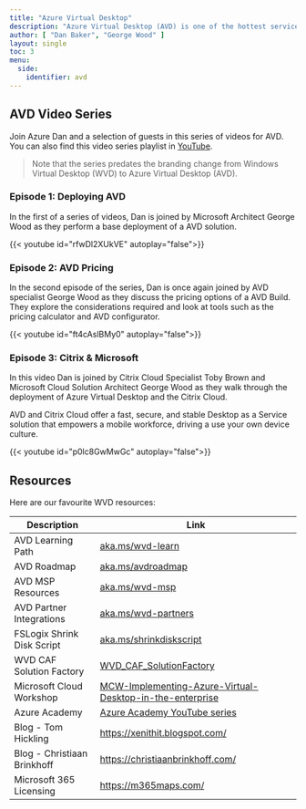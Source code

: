 ```yaml
---
title: "Azure Virtual Desktop"
description: "Azure Virtual Desktop (AVD) is one of the hottest services on Azure right now. Here is a great video series and links to our favourite resources."
author: [ "Dan Baker", "George Wood" ]
layout: single
toc: 3
menu:
  side:
    identifier: avd
---
```


## AVD Video Series

Join Azure Dan and a selection of guests in this series of videos for AVD. You can also find this video series playlist in [YouTube](https://www.youtube.com/playlist?list=PLLL3xanlJJjlXtWHE0xOduEHlJHoqmEza).

> Note that the series predates the branding change from Windows Virtual Desktop (WVD) to Azure Virtual Desktop (AVD).

### Episode 1: Deploying AVD

In the first of a series of videos, Dan is joined by Microsoft Architect George Wood as they perform a base deployment of a AVD solution.

{{< youtube id="rfwDl2XUkVE" autoplay="false">}}

### Episode 2: AVD Pricing

In the second episode of the series, Dan is once again joined by AVD specialist George Wood as they discuss the pricing options of a AVD Build. They explore the considerations required and look at tools such as the pricing calculator and AVD configurator.

{{< youtube id="ft4cAslBMy0" autoplay="false">}}

### Episode 3: Citrix & Microsoft

In this video Dan is joined by Citrix Cloud Specialist Toby Brown and Microsoft Cloud Solution Architect George Wood as they walk through the deployment of Azure Virtual Desktop and the Citrix Cloud.

AVD and Citrix Cloud offer a fast, secure, and stable Desktop as a Service solution that empowers a mobile workforce, driving a use your own device culture.

{{< youtube id="p0lc8GwMwGc" autoplay="false">}}

## Resources

Here are our favourite WVD resources:

| **Description** | **Link** |
|---|---|
| AVD Learning Path | [aka.ms/wvd-learn](https://aka.ms/wvd-learn) |
| AVD Roadmap | [aka.ms/avdroadmap](https://aka.ms/avdroadmap) |
| AVD MSP Resources | [aka.ms/wvd-msp](https://aka.ms/wvd-msp) |
| AVD Partner Integrations | [aka.ms/wvd-partners](https://aka.ms/wvd-partners) |
| FSLogix Shrink Disk Script | [aka.ms/shrinkdiskscript](https://aka.ms/shrinkdiskscript) |
| WVD CAF Solution Factory | [WVD_CAF_SolutionFactory](https://github.com/Azure/WVD_CAF_SolutionFactory) |
| Microsoft Cloud Workshop | [MCW-Implementing-Azure-Virtual-Desktop-in-the-enterprise](https://github.com/microsoft/MCW-Implementing-Azure-Virtual-Desktop-in-the-enterprise) |
| Azure Academy | [Azure Academy YouTube series](https://www.youtube.com/playlist?list=PL-V4YVm6AmwXGvQ46W8mHkpvm6S5IIitK) |
| Blog - Tom Hickling | <https://xenithit.blogspot.com/> |
| Blog - Christiaan Brinkhoff | <https://christiaanbrinkhoff.com/> |
| Microsoft 365 Licensing | <https://m365maps.com/> |
